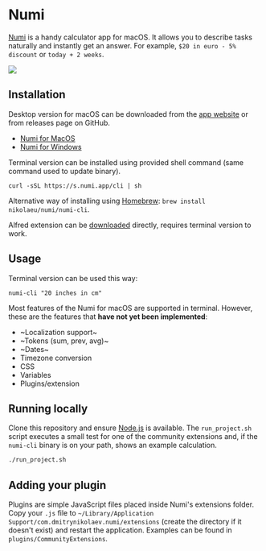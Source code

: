 # Numi

[Numi](https://numi.app) is a handy calculator app for macOS. It allows you to describe tasks naturally and instantly get an answer. For example, `$20 in euro - 5% discount` or `today + 2 weeks`.

![](https://numi.app/images/numi-screenshot-yellow.png)

## Installation

Desktop version for macOS can be downloaded from the [app website](https://numi.app) or from releases page on GitHub.

-   [Numi for MacOS](https://s1.numi.app/download)
-   [Numi for Windows](https://api.ak.numi.app/win-download)

Terminal version can be installed using provided shell command (same command used to update binary).

```
curl -sSL https://s.numi.app/cli | sh
```

Alternative way of installing using [Homebrew](https://brew.sh/): `brew install nikolaeu/numi/numi-cli`.

Alfred extension can be [downloaded](https://s3.numi.io/extensions/numi.alfredworkflow) directly, requires terminal version to work.

## Usage

Terminal version can be used this way:

`numi-cli "20 inches in cm"`

Most features of the Numi for macOS are supported in terminal. However, these are the features that **have not yet been implemented**:

-   ~Localization support~
-   ~Tokens (sum, prev, avg)~
-   ~Dates~
-   Timezone conversion
-   CSS
-   Variables
-   Plugins/extension

## Running locally

Clone this repository and ensure [Node.js](https://nodejs.org/) is available. The
`run_project.sh` script executes a small test for one of the community
extensions and, if the `numi-cli` binary is on your path, shows an example
calculation.

```bash
./run_project.sh
```

## Adding your plugin

Plugins are simple JavaScript files placed inside Numi's extensions folder. Copy
your `.js` file to `~/Library/Application Support/com.dmitrynikolaev.numi/extensions`
(create the directory if it doesn't exist) and restart the application. Examples
can be found in `plugins/CommunityExtensions`.
